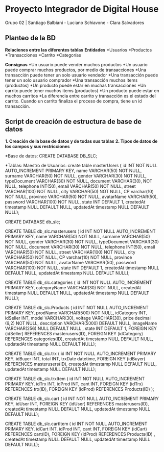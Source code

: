 # Proyecto Integrador de Digital House

Grupo 02 | Santiago Balbiani - Luciano Schiavone - Clara Salvadores


## Planteo de la BD
__Relaciones entre las diferentes tablas__
__Entidades__
*Usuarios
*Productos
*Transacciones
*Carrito
*Categorías

__Consignas__
*Un usuario puede vender muchos productos
*Un usuario puede comprar muchos productos, por medio de transacciones
*Una transacción puede tener un solo usuario vendedor
*Una transacción puede tener un solo usuario comprador
*Una transacción muchos items (productos)
*Un producto puede estar en muchas transacciones
*Un carrito puede tener muchos items (productos)
*Un producto puede estar en muchos carritos
*La diferencia entre carrito y transacción es el estado del carrito.
Cuando un carrito finaliza el proceso de compra, tiene un id transacción.


## Script de creación de estructura de base de datos

__1. Creación de la base de datos y de todas sus tablas__
__2. Tipos de datos de los campos y sus restricciones__


*Base de datos: CREATE DATABASE DB_SLC;

*Tablas: 
Maestro de Usuarios:
create table masterUsers (
id INT NOT NULL AUTO_INCREMENT PRIMARY KEY,
name VARCHAR(50) NOT NULL, 
surname VARCHAR(50) NOT NULL, 
gender VARCHAR(30) NOT NULL,
typeDocument VARCHAR(30) NOT NULL,
document VARCHAR(30), NOT NULL, 
telephone INT(50),
email VARCHAR(50) NOT NULL, 
street VARCHAR(100) NOT NULL,
city VARCHAR(50) NOT NULL,
CP varchar(10) NOT NULL,
province VARCHAR(50) NOT NULL,
avatarName VARCHAR(50),
password VARCHAR(100) NOT NULL,
state INT DEFAULT 1,
createdAt timestamp NULL DEFAULT NULL,
updatedAt timestamp NULL DEFAULT NULL);

CREATE DATABASE db_slc;

CREATE TABLE db_slc.masterusers ( id INT NOT NULL AUTO_INCREMENT PRIMARY KEY, name VARCHAR(50) NOT NULL, surname VARCHAR(50) NOT NULL, gender VARCHAR(30) NOT NULL, typeDocument VARCHAR(30) NOT NULL, document VARCHAR(30) NOT NULL, telephone INT(50), email VARCHAR(50) NOT NULL, street VARCHAR(100) NOT NULL, city VARCHAR(50) NOT NULL, CP varchar(10) NOT NULL, province VARCHAR(50) NOT NULL, avatarName VARCHAR(50), password VARCHAR(100) NOT NULL, state INT DEFAULT 1, createdAt timestamp NULL DEFAULT NULL, updatedAt timestamp NULL DEFAULT NULL);

CREATE TABLE db_slc.categories ( id INT NOT NULL AUTO_INCREMENT PRIMARY KEY, categoryName VARCHAR(30) NOT NULL, createdAt timestamp NULL DEFAULT NULL, updatedAt timestamp NULL DEFAULT NULL);

CREATE TABLE db_slc.Products ( id INT NOT NULL AUTO_INCREMENT PRIMARY KEY, prodName VARCHAR(500) NOT NULL, idCategory INT, idSeller INT, model VARCHAR(30), voltage VARCHAR(30), price decimal (6,2) NOT NULL, description VARCHAR(5000) DEFAULT NULL, imageName VARCHAR(256) NULL DEFAULT NULL , state INT DEFAULT 1, FOREIGN KEY (idSeller) REFERENCES masterusers(ID), FOREIGN KEY (idCategory) REFERENCES categories(ID), createdAt timestamp NULL DEFAULT NULL, updatedAt timestamp NULL DEFAULT NULL);

CREATE TABLE db_slc.trx ( id INT NOT NULL AUTO_INCREMENT PRIMARY KEY, idBuyer INT, total INT, trxDate datetime, FOREIGN KEY (idBuyer) REFERENCES masterusers(ID),  createdAt timestamp NULL DEFAULT NULL, updatedAt timestamp NULL DEFAULT NULL);

CREATE TABLE db_slc.trxItem ( id INT NOT NULL AUTO_INCREMENT PRIMARY KEY, idTrx INT, idProd INT, cant INT, FOREIGN KEY (idTrx) REFERENCES trx(ID), FOREIGN KEY (idProd) REFERENCES Products(ID) );

CREATE TABLE db_slc.cart ( id INT NOT NULL AUTO_INCREMENT PRIMARY KEY, idUser INT,  FOREIGN KEY (idUser) REFERENCES masterusers(ID), createdAt timestamp NULL DEFAULT NULL, updatedAt timestamp NULL DEFAULT NULL);

CREATE TABLE  db_slc.cartItem ( id INT NOT NULL AUTO_INCREMENT PRIMARY KEY, idCart INT, idProd INT, cant INT, FOREIGN KEY (idCart) REFERENCES cart(ID), FOREIGN KEY (idProd) REFERENCES Products(ID) , createdAt timestamp NULL DEFAULT NULL, updatedAt timestamp NULL DEFAULT NULL);











